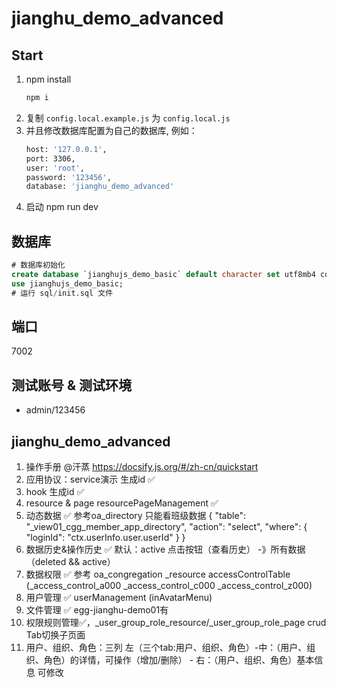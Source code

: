 # jianghu_demo_advanced

## Start

1. npm install
   ```bash
   npm i
   ```
2. 复制 `config.local.example.js` 为 `config.local.js`
3. 并且修改数据库配置为自己的数据库, 例如：
   ```bash
   host: '127.0.0.1',
   port: 3306,
   user: 'root',
   password: '123456',
   database: 'jianghu_demo_advanced'
   ```
4. 启动 npm run dev

## 数据库

```sql
# 数据库初始化
create database `jianghujs_demo_basic` default character set utf8mb4 collate utf8mb4_bin;
use jianghujs_demo_basic;
# 运行 sql/init.sql 文件
```

## 端口

7002

## 测试账号 & 测试环境

- admin/123456

## jianghu_demo_advanced

1. 操作手册 @汗蒸 https://docsify.js.org/#/zh-cn/quickstart
2. 应用协议：service演示 生成id ✅
3. hook 生成id ✅
4. resource & page resourcePageManagement ✅
5. 动态数据  ✅ 参考oa_directory 只能看班级数据 { "table": "_view01_cgg_member_app_directory", "action": "select", "where": { "loginId": "ctx.userInfo.user.userId" } } 
6. 数据历史&操作历史 ✅ 默认：active  点击按钮（查看历史） -》所有数据（deleted && active）
7. 数据权限 ✅ 参考 oa_congregation _resource accessControlTable (_access_control_a000 _access_control_c000 _access_control_z000)
8. 用户管理 ✅ userManagement (inAvatarMenu)
9. 文件管理 ✅ egg-jianghu-demo01有
10. 权限规则管理✅，_user_group_role_resource/_user_group_role_page crud Tab切换子页面
11. 用户、组织、角色：三列 左（三个tab:用户、组织、角色）-中：（用户、组织、角色）的详情，可操作（增加/删除） - 右：（用户、组织、角色）基本信息 可修改
